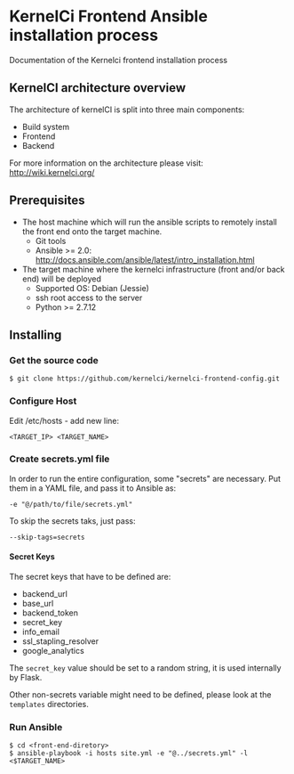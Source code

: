 # KernelCi Frontend Ansible installation process

Documentation of the Kernelci frontend installation process

## KernelCI architecture overview

The architecture of kernelCI is split into three main components:
* Build system
* Frontend
* Backend

For more information on the architecture please visit:  http://wiki.kernelci.org/

## Prerequisites

* The host machine which will run the ansible scripts to remotely install the front end onto the target machine. 
	* Git tools
	* Ansible >= 2.0: http://docs.ansible.com/ansible/latest/intro_installation.html
* The target machine where the kernelci infrastructure (front and/or back end) will be deployed 
	* Supported OS: Debian (Jessie)
	* ssh root access to the server
	* Python >= 2.7.12

## Installing

### Get the source code
```
$ git clone https://github.com/kernelci/kernelci-frontend-config.git
```

### Configure Host
Edit /etc/hosts - add new line:
```
<TARGET_IP> <TARGET_NAME>
```

### Create secrets.yml file
In order to run the entire configuration, some "secrets" are necessary.
Put them in a YAML file, and pass it to Ansible as:

    -e "@/path/to/file/secrets.yml"

To skip the secrets taks, just pass:

    --skip-tags=secrets

#### Secret Keys


The secret keys that have to be defined are:

* backend_url
* base_url
* backend_token
* secret_key
* info_email
* ssl_stapling_resolver
* google_analytics


The `secret_key` value should be set to a random string, it is used internally
by Flask.

Other non-secrets variable might need to be defined, please look at the `templates` directories.

### Run Ansible
```
$ cd <front-end-diretory>
$ ansible-playbook -i hosts site.yml -e "@../secrets.yml" -l <$TARGET_NAME> 
```